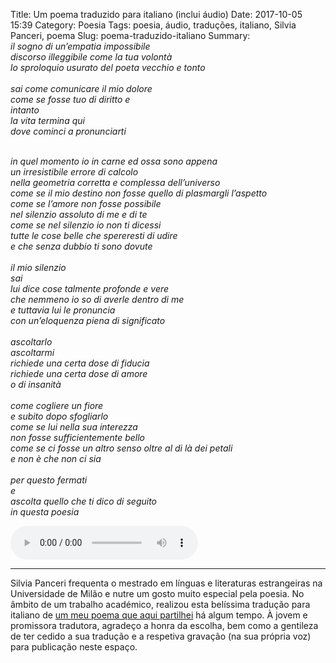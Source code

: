 Title: Um poema traduzido para italiano (inclui áudio)
Date: 2017-10-05 15:39
Category: Poesia
Tags: poesia, áudio, traduções, italiano, Silvia Panceri, poema 
Slug: poema-traduzido-italiano
Summary:<br><i>il sogno di un’empatia impossibile<br>discorso illeggibile come la tua volontà<br>lo sproloquio usurato del poeta vecchio e tonto<br><br>sai come comunicare il mio dolore<br>come se fosse tuo di diritto e<br>intanto<br>la vita termina qui<br>dove cominci a pronunciarti

<br>in quel momento io in carne ed ossa sono appena
<br>un irresistibile errore di calcolo
<br>nella geometria corretta e complessa dell’universo
<br>come se il mio destino non fosse quello di plasmargli l’aspetto
<br>come se l’amore non fosse possibile
<br>nel silenzio assoluto di me e di te
<br>come se nel silenzio io non ti dicessi
<br>tutte le cose belle che spereresti di udire
<br>e che senza dubbio ti sono dovute
<br>
<br>il mio silenzio
<br>sai
<br>lui dice cose talmente profonde e vere
<br>che nemmeno io so di averle dentro di me
<br>e tuttavia lui le pronuncia
<br>con un’eloquenza piena di significato
<br>
<br>ascoltarlo
<br>ascoltarmi
<br>richiede una certa dose di fiducia
<br>richiede una certa dose di amore
<br>o di insanità
<br>
<br>come cogliere un fiore
<br>e subito dopo sfogliarlo
<br>come se lui nella sua interezza
<br>non fosse sufficientemente bello
<br>come se ci fosse un altro senso oltre al di là dei petali
<br>e non è che non ci sia
<br>
<br>per questo fermati
<br>e
<br>ascolta quello che ti dico di seguito
<br>in questa poesia</i>




<audio controls>
<source src="https://www.victordomingos.com/resources/blog/2017/silvia_panceri__o_sonho_de_uma_empatia_impossível_poema_traduzido_para_italiano_versao2a.mp3" type="audio/mpeg">O seu navegador da Web não suporta o elemento <tt>audio</tt>. Para ouvir esta gravação, por favor aceda a esta página utilizando uma aplicação compatível com HTML5.
</audio>


______
Silvia Panceri frequenta o mestrado em línguas e literaturas estrangeiras na Universidade de Milão e nutre um gosto muito especial pela poesia. No âmbito de um trabalho académico, realizou esta belíssima tradução para italiano de [um meu poema que aqui partilhei]() há algum tempo. À jovem e promissora tradutora, agradeço a honra da escolha, bem como a gentileza de ter cedido a sua tradução e a respetiva gravação (na sua própria voz) para publicação neste espaço. 


